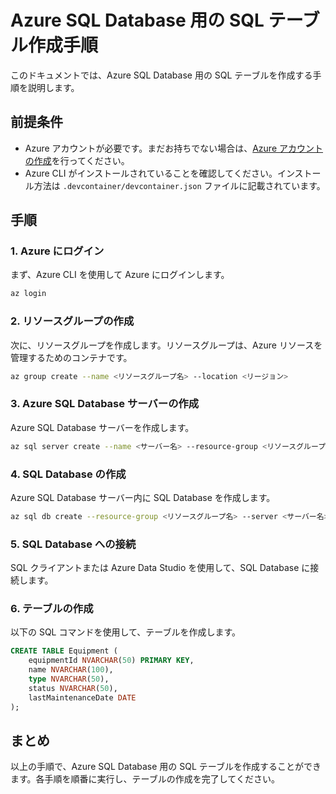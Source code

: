# Azure SQL Database 用の SQL テーブル作成手順

このドキュメントでは、Azure SQL Database 用の SQL テーブルを作成する手順を説明します。

## 前提条件

- Azure アカウントが必要です。まだお持ちでない場合は、[Azure アカウントの作成](https://azure.microsoft.com/ja-jp/free/)を行ってください。
- Azure CLI がインストールされていることを確認してください。インストール方法は `.devcontainer/devcontainer.json` ファイルに記載されています。

## 手順

### 1. Azure にログイン

まず、Azure CLI を使用して Azure にログインします。

```bash
az login
```

### 2. リソースグループの作成

次に、リソースグループを作成します。リソースグループは、Azure リソースを管理するためのコンテナです。

```bash
az group create --name <リソースグループ名> --location <リージョン>
```

### 3. Azure SQL Database サーバーの作成

Azure SQL Database サーバーを作成します。

```bash
az sql server create --name <サーバー名> --resource-group <リソースグループ名> --location <リージョン> --admin-user <管理者ユーザー名> --admin-password <管理者パスワード>
```

### 4. SQL Database の作成

Azure SQL Database サーバー内に SQL Database を作成します。

```bash
az sql db create --resource-group <リソースグループ名> --server <サーバー名> --name <データベース名> --service-objective S0
```

### 5. SQL Database への接続

SQL クライアントまたは Azure Data Studio を使用して、SQL Database に接続します。

### 6. テーブルの作成

以下の SQL コマンドを使用して、テーブルを作成します。

```sql
CREATE TABLE Equipment (
    equipmentId NVARCHAR(50) PRIMARY KEY,
    name NVARCHAR(100),
    type NVARCHAR(50),
    status NVARCHAR(50),
    lastMaintenanceDate DATE
);
```

## まとめ

以上の手順で、Azure SQL Database 用の SQL テーブルを作成することができます。各手順を順番に実行し、テーブルの作成を完了してください。
